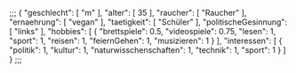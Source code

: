 ;;;
{
"geschlecht": [
"m"
],
"alter": [
35
],
"raucher": [
"Raucher"
],
"ernaehrung": [
"vegan"
],
"taetigkeit": [
"Schüler"
],
"politischeGesinnung": [
"links"
],
"hobbies": [
{
"brettspiele": 0.5,
"videospiele": 0.75,
"lesen": 1,
"sport": 1,
"reisen": 1,
"feiernGehen": 1,
"musizieren": 1
}
],
"interessen": [
{
"politik": 1,
"kultur": 1,
"naturwisschenschaften": 1,
"technik": 1,
"sport": 1
}
]
}
;;;